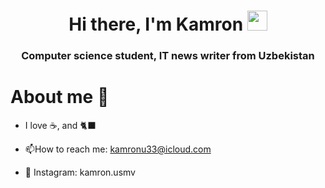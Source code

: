 

<h1 align="center">Hi there, I'm Kamron</a> 
<img src="https://github.com/blackcater/blackcater/raw/main/images/Hi.gif" height="32"/></h1>
<h3 align="center">Computer science student, IT news writer from Uzbekistan </h3>



<h1 >About me 🚀 </a></h1>

- I love ☕, and 🐈‍⬛ 


- :mailbox:How to reach me: kamronu33@icloud.com
- 📸 Instagram: kamron.usmv

